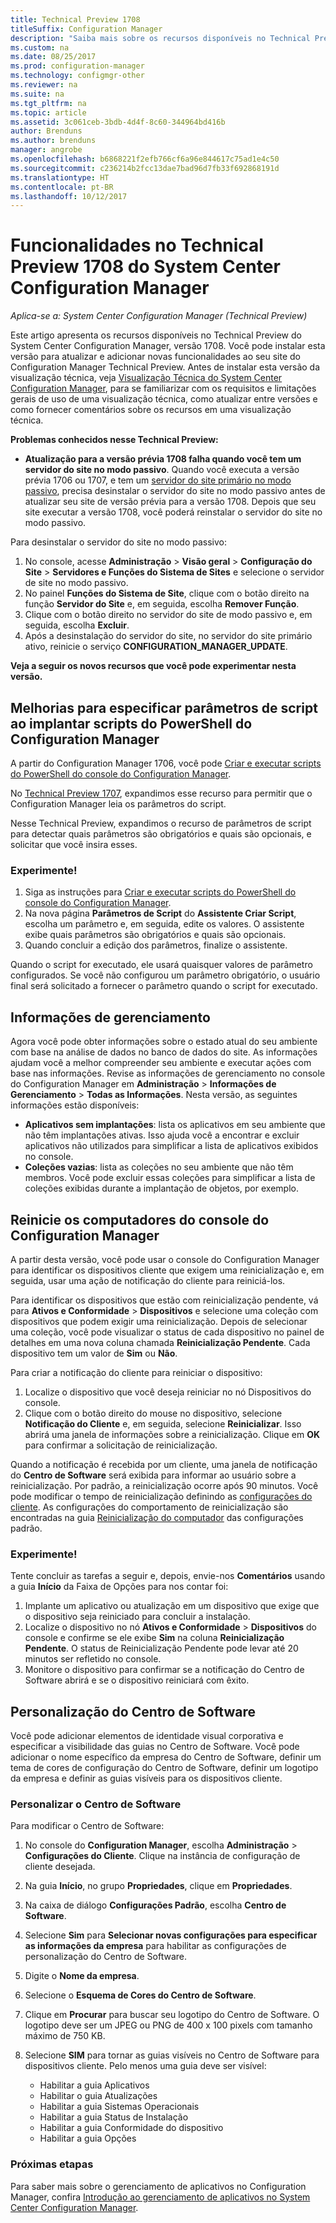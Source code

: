 ```yaml
---
title: Technical Preview 1708
titleSuffix: Configuration Manager
description: "Saiba mais sobre os recursos disponíveis no Technical Preview versão 1708 do System Center Configuration Manager."
ms.custom: na
ms.date: 08/25/2017
ms.prod: configuration-manager
ms.technology: configmgr-other
ms.reviewer: na
ms.suite: na
ms.tgt_pltfrm: na
ms.topic: article
ms.assetid: 3c061ceb-3bdb-4d4f-8c60-344964bd416b
author: Brenduns
ms.author: brenduns
manager: angrobe
ms.openlocfilehash: b6868221f2efb766cf6a96e844617c75ad1e4c50
ms.sourcegitcommit: c236214b2fcc13dae7bad96d7fb33f692868191d
ms.translationtype: HT
ms.contentlocale: pt-BR
ms.lasthandoff: 10/12/2017
---
```

# <a name="capabilities-in-technical-preview-1708-for-system-center-configuration-manager"></a>Funcionalidades no Technical Preview 1708 do System Center Configuration Manager

*Aplica-se a: System Center Configuration Manager (Technical Preview)*

Este artigo apresenta os recursos disponíveis no Technical Preview do System Center Configuration Manager, versão 1708. Você pode instalar esta versão para atualizar e adicionar novas funcionalidades ao seu site do Configuration Manager Technical Preview. Antes de instalar esta versão da visualização técnica, veja [Visualização Técnica do System Center Configuration Manager](../../core/get-started/technical-preview.md), para se familiarizar com os requisitos e limitações gerais de uso de uma visualização técnica, como atualizar entre versões e como fornecer comentários sobre os recursos em uma visualização técnica.     


<!--  Known Issues Template   
**Known Issues in this Technical Preview:**
-   **Issue Name**. Details
    Workaround details.
-->
**Problemas conhecidos nesse Technical Preview:**
-   **Atualização para a versão prévia 1708 falha quando você tem um servidor do site no modo passivo**. Quando você executa a versão prévia 1706 ou 1707, e tem um [servidor do site primário no modo passivo](/sccm/core/get-started/capabilities-in-technical-preview-1706#site-server-role-high-availability), precisa desinstalar o servidor do site no modo passivo antes de atualizar seu site de versão prévia para a versão 1708. Depois que seu site executar a versão 1708, você poderá reinstalar o servidor do site no modo passivo.

  Para desinstalar o servidor do site no modo passivo:
  1. No console, acesse **Administração** > **Visão geral** > **Configuração do Site** > **Servidores e Funções do Sistema de Sites** e selecione o servidor de site no modo passivo.
  2. No painel **Funções do Sistema de Site**, clique com o botão direito na função **Servidor do Site** e, em seguida, escolha **Remover Função**.
  3. Clique com o botão direito no servidor do site de modo passivo e, em seguida, escolha **Excluir**.
  4. Após a desinstalação do servidor do site, no servidor do site primário ativo, reinicie o serviço **CONFIGURATION_MANAGER_UPDATE**.




**Veja a seguir os novos recursos que você pode experimentar nesta versão.**  

<!--  Rough Section Template
##  FEATURE

### Procedure 1
### Try it out!  
 Try to complete the following tasks and then send us **Feedback** from the **Home** tab of the Ribbon to let us know how it worked:
 -  Task 1
 -  Task 2              
-->

## <a name="improvements-for-specifying-script-parameters-when-you-deploy-powershell-scripts-from-configuration-manager"></a>Melhorias para especificar parâmetros de script ao implantar scripts do PowerShell do Configuration Manager
<!-- 1236459 -->

A partir do Configuration Manager 1706, você pode [Criar e executar scripts do PowerShell do console do Configuration Manager](/sccm/apps/deploy-use/create-deploy-scripts).

No [Technical Preview 1707](/sccm/core/get-started/capabilities-in-technical-preview-1707#add-parameters-when-you-deploy-powershell-scripts-from-configuration-manager), expandimos esse recurso para permitir que o Configuration Manager leia os parâmetros do script.

Nesse Technical Preview, expandimos o recurso de parâmetros de script para detectar quais parâmetros são obrigatórios e quais são opcionais, e solicitar que você insira esses.

### <a name="try-it-out"></a>Experimente!

1. Siga as instruções para [Criar e executar scripts do PowerShell do console do Configuration Manager](/sccm/apps/deploy-use/create-deploy-scripts).
2. Na nova página **Parâmetros de Script** do **Assistente Criar Script**, escolha um parâmetro e, em seguida, edite os valores.
O assistente exibe quais parâmetros são obrigatórios e quais são opcionais.
4. Quando concluir a edição dos parâmetros, finalize o assistente.

Quando o script for executado, ele usará quaisquer valores de parâmetro configurados. Se você não configurou um parâmetro obrigatório, o usuário final será solicitado a fornecer o parâmetro quando o script for executado.

## <a name="management-insights"></a>Informações de gerenciamento
<!-- 1353967 -->
Agora você pode obter informações sobre o estado atual do seu ambiente com base na análise de dados no banco de dados do site. As informações ajudam você a melhor compreender seu ambiente e executar ações com base nas informações. Revise as informações de gerenciamento no console do Configuration Manager em **Administração** > **Informações de Gerenciamento** > **Todas as Informações**. Nesta versão, as seguintes informações estão disponíveis:

- **Aplicativos sem implantações**: lista os aplicativos em seu ambiente que não têm implantações ativas. Isso ajuda você a encontrar e excluir aplicativos não utilizados para simplificar a lista de aplicativos exibidos no console.
- **Coleções vazias**: lista as coleções no seu ambiente que não têm membros. Você pode excluir essas coleções para simplificar a lista de coleções exibidas durante a implantação de objetos, por exemplo.


## <a name="restart-computers-from-the-configuration-manager-console"></a>Reinicie os computadores do console do Configuration Manager   
<!-- 1356283 -->
A partir desta versão, você pode usar o console do Configuration Manager para identificar os dispositivos cliente que exigem uma reinicialização e, em seguida, usar uma ação de notificação do cliente para reiniciá-los.

Para identificar os dispositivos que estão com reinicialização pendente, vá para **Ativos e Conformidade** > **Dispositivos** e selecione uma coleção com dispositivos que podem exigir uma reinicialização. Depois de selecionar uma coleção, você pode visualizar o status de cada dispositivo no painel de detalhes em uma nova coluna chamada **Reinicialização Pendente**. Cada dispositivo tem um valor de **Sim** ou **Não**.

Para criar a notificação do cliente para reiniciar o dispositivo:
1.  Localize o dispositivo que você deseja reiniciar no nó Dispositivos do console.
2.  Clique com o botão direito do mouse no dispositivo, selecione **Notificação do Cliente** e, em seguida, selecione **Reinicializar**. Isso abrirá uma janela de informações sobre a reinicialização. Clique em **OK** para confirmar a solicitação de reinicialização.

Quando a notificação é recebida por um cliente, uma janela de notificação do **Centro de Software** será exibida para informar ao usuário sobre a reinicialização. Por padrão, a reinicialização ocorre após 90 minutos. Você pode modificar o tempo de reinicialização definindo as [configurações do cliente](/sccm/core/clients/deploy/configure-client-settings). As configurações do comportamento de reinicialização são encontradas na guia [Reinicialização do computador](/sccm/core/clients/deploy/about-client-settings#computer-restart) das configurações padrão.


### <a name="try-it-out"></a>Experimente!
Tente concluir as tarefas a seguir e, depois, envie-nos **Comentários** usando a guia **Início** da Faixa de Opções para nos contar foi:
1.  Implante um aplicativo ou atualização em um dispositivo que exige que o dispositivo seja reiniciado para concluir a instalação.
2.  Localize o dispositivo no nó **Ativos e Conformidade** > **Dispositivos** do console e confirme se ele exibe **Sim** na coluna **Reinicialização Pendente**. O status de Reinicialização Pendente pode levar até 20 minutos ser refletido no console.
3.  Monitore o dispositivo para confirmar se a notificação do Centro de Software abrirá e se o dispositivo reiniciará com êxito.


## <a name="software-center-customization"></a>Personalização do Centro de Software
<!-- 1351224 -->
Você pode adicionar elementos de identidade visual corporativa e especificar a visibilidade das guias no Centro de Software. Você pode adicionar o nome específico da empresa do Centro de Software, definir um tema de cores de configuração do Centro de Software, definir um logotipo da empresa e definir as guias visíveis para os dispositivos cliente.

### <a name="customize-software-center"></a>Personalizar o Centro de Software

Para modificar o Centro de Software:

1. No console do **Configuration Manager**, escolha **Administração** > **Configurações do Cliente**. Clique na instância de configuração de cliente desejada.
2. Na guia **Início**, no grupo **Propriedades**, clique em **Propriedades**.
3. Na caixa de diálogo **Configurações Padrão**, escolha **Centro de Software**.
4. Selecione **Sim** para **Selecionar novas configurações para especificar as informações da empresa** para habilitar as configurações de personalização do Centro de Software.
5. Digite o **Nome da empresa**.
6. Selecione o **Esquema de Cores do Centro de Software**.
7. Clique em **Procurar** para buscar seu logotipo do Centro de Software. O logotipo deve ser um JPEG ou PNG de 400 x 100 pixels com tamanho máximo de 750 KB.
8. Selecione **SIM** para tornar as guias visíveis no Centro de Software para dispositivos cliente. Pelo menos uma guia deve ser visível:

    -  Habilitar a guia Aplicativos
    -  Habilitar o guia Atualizações
    -  Habilitar a guia Sistemas Operacionais
    -  Habilitar a guia Status de Instalação
    -  Habilitar a guia Conformidade do dispositivo
    -  Habilitar a guia Opções

### <a name="next-steps"></a>Próximas etapas

Para saber mais sobre o gerenciamento de aplicativos no Configuration Manager, confira [Introdução ao gerenciamento de aplicativos no System Center Configuration Manager](\sccm\apps\understand\introduction-to-application-management).
